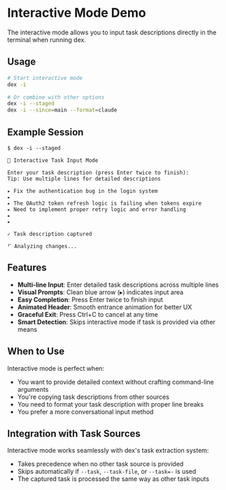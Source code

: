 # Interactive Mode Demo

The interactive mode allows you to input task descriptions directly in the terminal when running dex.

## Usage

```bash
# Start interactive mode
dex -i

# Or combine with other options
dex -i --staged
dex -i --since=main --format=claude
```

## Example Session

```
$ dex -i --staged

📝 Interactive Task Input Mode

Enter your task description (press Enter twice to finish):
Tip: Use multiple lines for detailed descriptions

▸ Fix the authentication bug in the login system
▸ 
▸ The OAuth2 token refresh logic is failing when tokens expire
▸ Need to implement proper retry logic and error handling
▸ 
▸ 

✓ Task description captured

⠋ Analyzing changes...
```

## Features

- **Multi-line Input**: Enter detailed task descriptions across multiple lines
- **Visual Prompts**: Clean blue arrow (▸) indicates input area
- **Easy Completion**: Press Enter twice to finish input
- **Animated Header**: Smooth entrance animation for better UX
- **Graceful Exit**: Press Ctrl+C to cancel at any time
- **Smart Detection**: Skips interactive mode if task is provided via other means

## When to Use

Interactive mode is perfect when:
- You want to provide detailed context without crafting command-line arguments
- You're copying task descriptions from other sources
- You need to format your task description with proper line breaks
- You prefer a more conversational input method

## Integration with Task Sources

Interactive mode works seamlessly with dex's task extraction system:
- Takes precedence when no other task source is provided
- Skips automatically if `--task`, `--task-file`, or `--task=-` is used
- The captured task is processed the same way as other task inputs